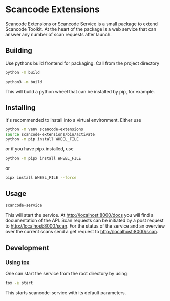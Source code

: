 # Scancode Extensions

Scancode Extensions or Scancode Service is a small package to extend Scancode Toolkit. At the heart of the package is a
web service that can answer any number of scan requests after launch.

## Building

Use pythons build frontend for packaging. Call from the project directory

```bash
python -m build
```

```bash
python3 -m build
```

This will build a python wheel that can be installed by pip, for example.

## Installing

It's recommended to install into a virtual environment. Either use

```bash
python -m venv scancode-extensions
source scancode-extensions/bin/activate
python -m pip install WHEEL_FILE
```

or if you have pipx installed, use

```bash
python -m pipx install WHEEL_FILE 
```
or

```bash
pipx install WHEEL_FILE --force
```

## Usage

```bash
scancode-service
```

This will start the service. At [http://localhost:8000/docs](http://localhost:8000/docs) you will find a documentation
of the API.
Scan requests can be initiated by a post request to [http://localhost:8000/scan](http://localhost:8000/scan). For the
status
of the service and an overview over the current scans send a get request
to [http://localhost:8000/scan](http://localhost:8000/scan).

## Development

### Using tox

One can start the service from the root directory by using

```bash
tox -e start
```

This starts scancode-service with its default parameters.